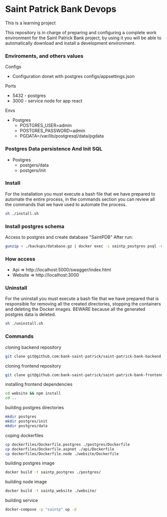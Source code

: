 # Saint Patrick Bank Devops

This is a learning project

This repository is in charge of preparing and configuring a complete work environment for the Saint Patrick Bank project, by using it you will be able to automatically download and install a development environment.

### Enviroments, and others values

Configs
  - Configuration donet with postgres configs/appsettings.json

Ports
  - 5432 - postgres
  - 3000 - service node for app react

Envs
  - Postgres
    - POSTGRES_USER=admin
    - POSTGRES_PASSWORD=admin
    - PGDATA=/var/lib/postgresql/data/pgdata

### Postgres Data persistence And Init SQL
  - Postgres
    - postgers/data
    - postgers/init

### Install

For the installation you must execute a bash file that we have prepared to automate the entire process, in the commands section you can review all the commands that we have used to automate the process.
```sh
sh ./install.sh
```

### Install postgres schema
Access to postgres and create database "SaintPDB"
After run:
```bash
gunzip < ./backups/database.gz | docker exec -i saintp_postgres psql -U postgres -d SaintPDB
```

### How access
  - Api => http://localhost:5000/swagger/index.html
  - Website => http://localhost:3000

### Uninstall
For the uninstall you must execute a bash file that we have prepared that is responsible for removing all the created directories, stopping the containers and deleting the Docker images. BEWARE because all the generated postgres data is deleted.
```sh
sh ./uninstall.sh
```

### Commands

cloning backend repository
```bash
git clone git@github.com:bank-saint-patrick/saint-patrick-bank-backend.git api
```

cloning frontend repository
```bash
git clone git@github.com:bank-saint-patrick/saint-patrick-bank-frontend.git website
```

installing frontend dependencies
```bash
cd website && npm install
cd ..
```

building postgres directories
```bash
mkdir postgres
mkdir postgres/init
mkdir postgres/data
```

coping dockerfiles
```bash
cp dockerfiles/Dockerfile.postgres ./postgres/Dockerfile
cp dockerfiles/Dockerfile.aspnet ./api/Dockerfile
cp dockerfiles/Dockerfile.node ./website/Dockerfile
```

building postgres image
```bash
docker build -t saintp_postgres ./postgres/
```

building node image
```bash
docker build -t saintp_website ./website/
```

building service
```bash
docker-compose -p "saintp" up -d
```